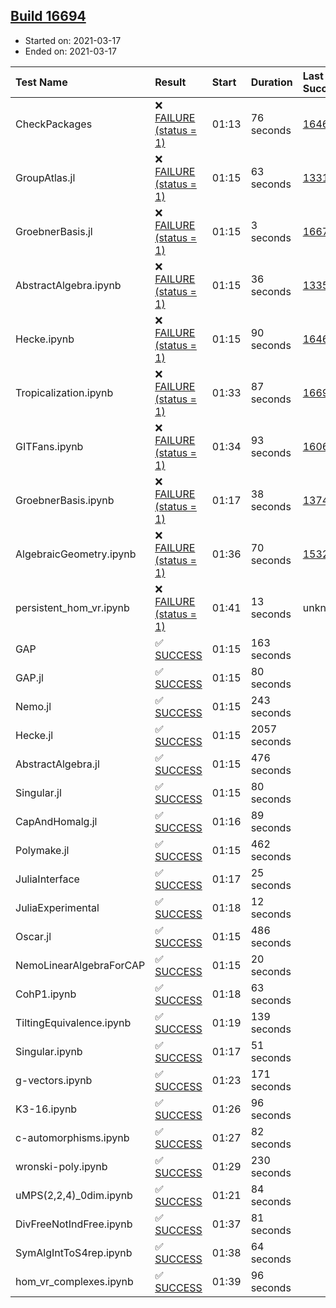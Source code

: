 ## [Build 16694](https://oscarci.mathematik.uni-kl.de/job/oscar/16694/)

* Started on: 2021-03-17
* Ended on: 2021-03-17

| Test Name    | Result | Start | Duration | Last Success | First Failure |
|:-------------|:-------|:------|:---------|:-------------|:--------------|
| CheckPackages | ❌ [FAILURE (status = 1)](https://oscarci.mathematik.uni-kl.de/job/oscar/16694/artifact/logs/build-16694/CheckPackages.log) | 01:13 | 76 seconds | [16463](https://oscarci.mathematik.uni-kl.de/job/oscar/16463/) | [16464](https://oscarci.mathematik.uni-kl.de/job/oscar/16464/) |
| GroupAtlas.jl | ❌ [FAILURE (status = 1)](https://oscarci.mathematik.uni-kl.de/job/oscar/16694/artifact/logs/build-16694/GroupAtlas.jl.log) | 01:15 | 63 seconds | [13311](https://oscarci.mathematik.uni-kl.de/job/oscar/13311/) | [13312](https://oscarci.mathematik.uni-kl.de/job/oscar/13312/) |
| GroebnerBasis.jl | ❌ [FAILURE (status = 1)](https://oscarci.mathematik.uni-kl.de/job/oscar/16694/artifact/logs/build-16694/GroebnerBasis.jl.log) | 01:15 | 3 seconds | [16676](https://oscarci.mathematik.uni-kl.de/job/oscar/16676/) | [16677](https://oscarci.mathematik.uni-kl.de/job/oscar/16677/) |
| AbstractAlgebra.ipynb | ❌ [FAILURE (status = 1)](https://oscarci.mathematik.uni-kl.de/job/oscar/16694/artifact/logs/build-16694/AbstractAlgebra.ipynb.log) | 01:15 | 36 seconds | [13355](https://oscarci.mathematik.uni-kl.de/job/oscar/13355/) | [13356](https://oscarci.mathematik.uni-kl.de/job/oscar/13356/) |
| Hecke.ipynb | ❌ [FAILURE (status = 1)](https://oscarci.mathematik.uni-kl.de/job/oscar/16694/artifact/logs/build-16694/Hecke.ipynb.log) | 01:15 | 90 seconds | [16463](https://oscarci.mathematik.uni-kl.de/job/oscar/16463/) | [16464](https://oscarci.mathematik.uni-kl.de/job/oscar/16464/) |
| Tropicalization.ipynb | ❌ [FAILURE (status = 1)](https://oscarci.mathematik.uni-kl.de/job/oscar/16694/artifact/logs/build-16694/Tropicalization.ipynb.log) | 01:33 | 87 seconds | [16692](https://oscarci.mathematik.uni-kl.de/job/oscar/16692/) | [16693](https://oscarci.mathematik.uni-kl.de/job/oscar/16693/) |
| GITFans.ipynb | ❌ [FAILURE (status = 1)](https://oscarci.mathematik.uni-kl.de/job/oscar/16694/artifact/logs/build-16694/GITFans.ipynb.log) | 01:34 | 93 seconds | [16068](https://oscarci.mathematik.uni-kl.de/job/oscar/16068/) | [16069](https://oscarci.mathematik.uni-kl.de/job/oscar/16069/) |
| GroebnerBasis.ipynb | ❌ [FAILURE (status = 1)](https://oscarci.mathematik.uni-kl.de/job/oscar/16694/artifact/logs/build-16694/GroebnerBasis.ipynb.log) | 01:17 | 38 seconds | [13748](https://oscarci.mathematik.uni-kl.de/job/oscar/13748/) | [13749](https://oscarci.mathematik.uni-kl.de/job/oscar/13749/) |
| AlgebraicGeometry.ipynb | ❌ [FAILURE (status = 1)](https://oscarci.mathematik.uni-kl.de/job/oscar/16694/artifact/logs/build-16694/AlgebraicGeometry.ipynb.log) | 01:36 | 70 seconds | [15322](https://oscarci.mathematik.uni-kl.de/job/oscar/15322/) | [15323](https://oscarci.mathematik.uni-kl.de/job/oscar/15323/) |
| persistent_hom_vr.ipynb | ❌ [FAILURE (status = 1)](https://oscarci.mathematik.uni-kl.de/job/oscar/16694/artifact/logs/build-16694/persistent_hom_vr.ipynb.log) | 01:41 | 13 seconds | unknown | unknown |
| GAP | ✅ [SUCCESS](https://oscarci.mathematik.uni-kl.de/job/oscar/16694/artifact/logs/build-16694/GAP.log) | 01:15 | 163 seconds |  |  |
| GAP.jl | ✅ [SUCCESS](https://oscarci.mathematik.uni-kl.de/job/oscar/16694/artifact/logs/build-16694/GAP.jl.log) | 01:15 | 80 seconds |  |  |
| Nemo.jl | ✅ [SUCCESS](https://oscarci.mathematik.uni-kl.de/job/oscar/16694/artifact/logs/build-16694/Nemo.jl.log) | 01:15 | 243 seconds |  |  |
| Hecke.jl | ✅ [SUCCESS](https://oscarci.mathematik.uni-kl.de/job/oscar/16694/artifact/logs/build-16694/Hecke.jl.log) | 01:15 | 2057 seconds |  |  |
| AbstractAlgebra.jl | ✅ [SUCCESS](https://oscarci.mathematik.uni-kl.de/job/oscar/16694/artifact/logs/build-16694/AbstractAlgebra.jl.log) | 01:15 | 476 seconds |  |  |
| Singular.jl | ✅ [SUCCESS](https://oscarci.mathematik.uni-kl.de/job/oscar/16694/artifact/logs/build-16694/Singular.jl.log) | 01:15 | 80 seconds |  |  |
| CapAndHomalg.jl | ✅ [SUCCESS](https://oscarci.mathematik.uni-kl.de/job/oscar/16694/artifact/logs/build-16694/CapAndHomalg.jl.log) | 01:16 | 89 seconds |  |  |
| Polymake.jl | ✅ [SUCCESS](https://oscarci.mathematik.uni-kl.de/job/oscar/16694/artifact/logs/build-16694/Polymake.jl.log) | 01:15 | 462 seconds |  |  |
| JuliaInterface | ✅ [SUCCESS](https://oscarci.mathematik.uni-kl.de/job/oscar/16694/artifact/logs/build-16694/JuliaInterface.log) | 01:17 | 25 seconds |  |  |
| JuliaExperimental | ✅ [SUCCESS](https://oscarci.mathematik.uni-kl.de/job/oscar/16694/artifact/logs/build-16694/JuliaExperimental.log) | 01:18 | 12 seconds |  |  |
| Oscar.jl | ✅ [SUCCESS](https://oscarci.mathematik.uni-kl.de/job/oscar/16694/artifact/logs/build-16694/Oscar.jl.log) | 01:15 | 486 seconds |  |  |
| NemoLinearAlgebraForCAP | ✅ [SUCCESS](https://oscarci.mathematik.uni-kl.de/job/oscar/16694/artifact/logs/build-16694/NemoLinearAlgebraForCAP.log) | 01:15 | 20 seconds |  |  |
| CohP1.ipynb | ✅ [SUCCESS](https://oscarci.mathematik.uni-kl.de/job/oscar/16694/artifact/logs/build-16694/CohP1.ipynb.log) | 01:18 | 63 seconds |  |  |
| TiltingEquivalence.ipynb | ✅ [SUCCESS](https://oscarci.mathematik.uni-kl.de/job/oscar/16694/artifact/logs/build-16694/TiltingEquivalence.ipynb.log) | 01:19 | 139 seconds |  |  |
| Singular.ipynb | ✅ [SUCCESS](https://oscarci.mathematik.uni-kl.de/job/oscar/16694/artifact/logs/build-16694/Singular.ipynb.log) | 01:17 | 51 seconds |  |  |
| g-vectors.ipynb | ✅ [SUCCESS](https://oscarci.mathematik.uni-kl.de/job/oscar/16694/artifact/logs/build-16694/g-vectors.ipynb.log) | 01:23 | 171 seconds |  |  |
| K3-16.ipynb | ✅ [SUCCESS](https://oscarci.mathematik.uni-kl.de/job/oscar/16694/artifact/logs/build-16694/K3-16.ipynb.log) | 01:26 | 96 seconds |  |  |
| c-automorphisms.ipynb | ✅ [SUCCESS](https://oscarci.mathematik.uni-kl.de/job/oscar/16694/artifact/logs/build-16694/c-automorphisms.ipynb.log) | 01:27 | 82 seconds |  |  |
| wronski-poly.ipynb | ✅ [SUCCESS](https://oscarci.mathematik.uni-kl.de/job/oscar/16694/artifact/logs/build-16694/wronski-poly.ipynb.log) | 01:29 | 230 seconds |  |  |
| uMPS(2,2,4)_0dim.ipynb | ✅ [SUCCESS](https://oscarci.mathematik.uni-kl.de/job/oscar/16694/artifact/logs/build-16694/uMPS-2-2-4-_0dim.ipynb.log) | 01:21 | 84 seconds |  |  |
| DivFreeNotIndFree.ipynb | ✅ [SUCCESS](https://oscarci.mathematik.uni-kl.de/job/oscar/16694/artifact/logs/build-16694/DivFreeNotIndFree.ipynb.log) | 01:37 | 81 seconds |  |  |
| SymAlgIntToS4rep.ipynb | ✅ [SUCCESS](https://oscarci.mathematik.uni-kl.de/job/oscar/16694/artifact/logs/build-16694/SymAlgIntToS4rep.ipynb.log) | 01:38 | 64 seconds |  |  |
| hom_vr_complexes.ipynb | ✅ [SUCCESS](https://oscarci.mathematik.uni-kl.de/job/oscar/16694/artifact/logs/build-16694/hom_vr_complexes.ipynb.log) | 01:39 | 96 seconds |  |  |

